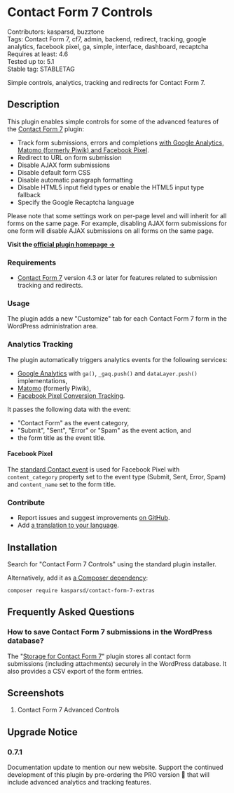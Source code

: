 # Contact Form 7 Controls

Contributors: kasparsd, buzztone   
Tags: Contact Form 7, cf7, admin, backend, redirect, tracking, google analytics, facebook pixel, ga, simple, interface, dashboard, recaptcha   
Requires at least: 4.6   
Tested up to: 5.1   
Stable tag: STABLETAG   

Simple controls, analytics, tracking and redirects for Contact Form 7.


## Description

This plugin enables simple controls for some of the advanced features of the [Contact Form 7](https://wordpress.org/plugins/contact-form-7/) plugin:

- Track form submissions, errors and completions [with Google Analytics, Matomo (formerly Piwik) and Facebook Pixel](https://formcontrols.com/docs).
- Redirect to URL on form submission
- Disable AJAX form submissions
- Disable default form CSS
- Disable automatic paragraph formatting
- Disable HTML5 input field types or enable the HTML5 input type fallback
- Specify the Google Recaptcha language

Please note that some settings work on per-page level and will inherit for all forms on the same page. For example, disabling AJAX form submissions for one form will disable AJAX submissions on all forms on the same page.

**Visit the [official plugin homepage →](https://formcontrols.com)**

### Requirements

- [Contact Form 7](https://wordpress.org/plugins/contact-form-7/) version 4.3 or later for features related to submission tracking and redirects.

### Usage

The plugin adds a new "Customize" tab for each Contact Form 7 form in the WordPress administration area.

### Analytics Tracking

The plugin automatically triggers analytics events for the following services:

- [Google Analytics](https://analytics.google.com/analytics/web/) with `ga()`, `_gaq.push()` and `dataLayer.push()` implementations,
- [Matomo](https://matomo.org/) (formerly Piwik),
- [Facebook Pixel Conversion Tracking](https://developers.facebook.com/docs/facebook-pixel/implementation/conversion-tracking).

It passes the following data with the event:

- "Contact Form" as the event category,
- "Submit", "Sent", "Error" or "Spam" as the event action, and
- the form title as the event title.

#### Facebook Pixel

The [standard Contact event](https://developers.facebook.com/docs/facebook-pixel/implementation/conversion-tracking#standard-events) is used for Facebook Pixel with `content_category` property set to the event type (Submit, Sent, Error, Spam) and `content_name` set to the form title.

### Contribute

- Report issues and suggest improvements [on GitHub](https://github.com/kasparsd/contact-form-7-extras).
- Add [a translation to your language](https://translate.wordpress.org/projects/wp-plugins/contact-form-7-extras).


## Installation

Search for "Contact Form 7 Controls" using the standard plugin installer.

Alternatively, add it as [a Composer dependency](https://packagist.org/packages/kasparsd/contact-form-7-extras):

	composer require kasparsd/contact-form-7-extras


## Frequently Asked Questions

### How to save Contact Form 7 submissions in the WordPress database?

The "[Storage for Contact Form 7](https://codecanyon.net/item/storage-for-contact-form-7-/7806229)" plugin stores all contact form submissions (including attachments) securely in the WordPress database. It also provides a CSV export of the form entries.


## Screenshots

1. Contact Form 7 Advanced Controls


## Upgrade Notice

### 0.7.1

Documentation update to mention our new website. Support the continued development of this plugin by pre-ordering the PRO version 🚀 that will include advanced analytics and tracking features.
